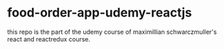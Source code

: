 # food-order-app-udemy-reactjs

this repo is the part of the udemy course of maximillian schwarczmuller's react and reactredux course.
